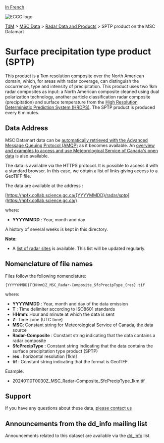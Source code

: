 [In French](readme_radar-sptp-datamart_fr.md)

![ECCC logo](../../img_eccc-logo.png)

[TdM](../../readme_en.md) > [MSC Data](../readme_en.md) > [Radar Data and Products](readme_radar_en.md) > SPTP product on the MSC Datamart

# Surface precipitation type product (SPTP)

This product is a 1km resolution composite over the North American domain, which, for areas with radar coverage, can distinguish the occurrence, type and intensity of precipitation. This product uses two 1km radar composites as input: a North American composite cleaned using dual polarization technology, another particle classification radar composite (precipitation) and surface temperature from the [High Resolution Deterministic Prediction System (HRDPS)](../nwp_hrdps/readme_hrdps_en.md). The SPTP product is produced every 6 minutes.

## Data Address 

MSC Datamart data can be [automatically retrieved with the Advanced Message Queuing Protocol (AMQP)](../../msc-datamart/amqp_en.md) as it becomes available. An [overview and examples to access and use Meteorological Service of Canada's open data](../../usage/readme_en.md) is also available.

The data is available via the HTTPS protocol. It is possible to access it with a standard browser. In this case, we obtain a list of links giving access to a GeoTIFF file.

The data are available at the address :

[https://hpfx.collab.science.gc.ca/{YYYYMMDD}/radar/sptp](https://hpfx.collab.science.gc.ca/)

where:

* __YYYYMMDD__ : Year, month and day

A history of several weeks is kept in this directory.

__Note__: 

* A [list of radar sites](https://collaboration.cmc.ec.gc.ca/cmc/cmos/public_doc/msc-data/obs_radar/radars_list.pdf) is available. This list will be updated regularly.

## Nomenclature of file names

Files follow the following nomenclature:

`{YYYYYMMDD}T{HHmm}Z_MSC_Radar-Composite_SfcPrecipType_{res}.tif`

where:

* __YYYYMMDD__ : Year, month and day of the data emission
* __T__ : Time delimiter according to ISO8601 standards
* __HHmm__: Hour and minute at which the data is sent
* __Z__: Time zone (UTC time)
* __MSC__: Constant string for Meteorological Service of Canada, the data source
* __Radar-Composite__ : Constant string indicating that the data contains a radar composite
* __SfcPrecipType__ : Constant string indicating that the data contains the surface precipitation type product (SPTP)
* __res__ : horizontal resolution [1km]
* __tif__ : Constant string indicating that the format is GeoTIFF

Example:

* 20240110T0030Z_MSC_Radar-Composite_SfcPrecipType_1km.tif

## Support

If you have any questions about these data, [please contact us](https://meteo.gc.ca/mainmenu/contact_us_e.html)

## Announcements from the dd_info mailing list 

Announcements related to this dataset are available via the [dd_info](https://comm.collab.science.gc.ca/mailman3/postorius/lists/dd_info/) list.

